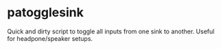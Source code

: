 patogglesink
============

Quick and dirty script to toggle all inputs from one sink to another.  Useful for headpone/speaker setups.
